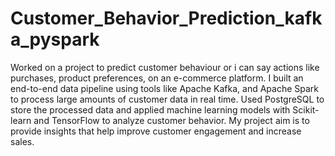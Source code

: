 # Customer_Behavior_Prediction_kafka_pyspark
Worked on a project to predict customer behaviour or i can say actions like purchases, product preferences, on an e-commerce platform. I built an end-to-end data pipeline using tools like Apache Kafka, and Apache Spark to process large amounts of customer data in real time. Used PostgreSQL to store the processed data and applied machine learning models with Scikit-learn and TensorFlow to analyze customer behavior. My project aim is to provide insights that help improve customer engagement and increase sales.
